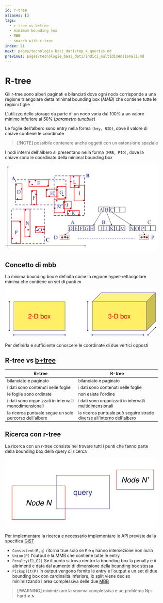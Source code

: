 ```yaml
---
id: r-tree
aliases: []
tags:
  - r-tree vs b+tree
  - minimum bounding box
  - MBB
  - search with r-tree
index: 21
next: pages/tecnologie_basi_dati/top_k_queries.md
previous: pages/tecnologie_basi_dati/indici_multidimensionali.md
---
```


# R-tree

Gli r-tree sono alberi paginati e bilanciati dove ogni nodo corrisponde a una regione triangolare detta minimal bounding box (*MMB*) che contiene tutte le regioni figlie

L'utilizzo dello storage da parte di un nodo varia dal $100\%$ a un valore minimo inferiore al $50\%$ (*parametro tunabile*)

Le foglie dell'albero sono entry nella forma  `(key, RID)`, dove il valore di chiave contiene le coordinate
>[!NOTE] possibile contenere anche oggetti con un estensione spaziale

I nodi interni dell'albero si presentano nella forma `(MBB, PID)`, dove la chiave sono le coordinate della minimal bounding box

![](assets/tecnologie_basi_dati/Pasted%20image%2020250216184643.png)

## Concetto di mbb

La minima bounding box e definita come la regione hyper-rettangolare minima che contiene un set di punti $m$

![](assets/tecnologie_basi_dati/Pasted%20image%2020250216184057.png)

Per definirla e sufficiente conoscere le coordinate di due vertici opposti

## R-tree vs [b+tree](pages/tecnologie_basi_dati/b+tree.md)


| B+tree                                                 | R-tree                                                                 |
| ------------------------------------------------------ | ---------------------------------------------------------------------- |
| bilanciato e paginato                                  | bilanciato e paginato                                                  |
| i dati sono contenuti nelle foglie                     | i dati sono contenuti nelle foglie                                     |
| le foglie sono ordinate                                | non esiste l'ordine                                                    |
| i dati sono organizzati in intervalli monodimensionali | i dati sono organizzati in intervalli multidimensionali                |
| la ricerca puntuale segue un solo percorso dell'albero | la ricerca puntuale può seguire strade diverse all'interno dell'albero |

## Ricerca con r-tree

La ricerca con un r-tree consiste nel trovare tutti i punti che fanno parte della bounding box della query di ricerca

![](assets/tecnologie_basi_dati/Pasted%20image%2020250218100138.png)

Per implementare la ricerca e necessario implementare le API previste dalla specifica [GiST](pages/tecnologie_basi_dati/gist.md)

- `Consistent(E,q)` ritorna true solo se `E` e `q` hanno intersezione non nulla
- `Union(P)` l'output e la MMB che contiene tutte le entry
-  `Penalty(E1,E2)` Se il punto si trova dentro la bounding box la penalty e `0` altrimenti e data dal aumento di dimensione della bounding box stessa
- `Picksplit(P)` in output vengono fornite le entry e l'output e un set di due bounding box con cardinalità inferiore, lo split viene deciso minimizzando l'area complessiva delle due [MBB](#Concetto%20di%20MBB)
>[!WARNING] minimizzare la somma complessiva e un problema Np-hard
[<](pages/tecnologie_basi_dati/indici_multidimensionali.md) [>](pages/tecnologie_basi_dati/top_k_queries.md)
